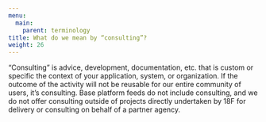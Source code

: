 ```yaml
---
menu:
  main:
    parent: terminology
title: What do we mean by “consulting”?
weight: 26
---
```


“Consulting” is advice, development, documentation, etc. that is custom or specific the context of your application, system, or organization. If the outcome of the activity will not be reusable for our entire community of users, it’s consulting. Base platform feeds do not include consulting, and we do not offer consulting outside of projects directly undertaken by 18F for delivery or consulting on behalf of a partner agency.
